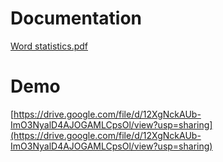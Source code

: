 # Documentation 

[Word statistics.pdf](https://github.com/NorhanTarek1572/Word_Statistics-/files/13693894/Word.statistics.pdf)


 # Demo 
 [https://drive.google.com/file/d/12XgNckAUb-ImO3NyalD4AJOGAMLCpsOl/view?usp=sharing](https://drive.google.com/file/d/12XgNckAUb-ImO3NyalD4AJOGAMLCpsOl/view?usp=sharing)
 

